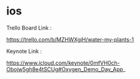 # ios 

Trello Board Link :

https://trello.com/b/MZHWXgiH/water-my-plants-1

Keynote Link :

https://www.icloud.com/keynote/0mfVH0ch-Obojw5gh8e4tSCUg#Oxygen_Demo_Day_App_
